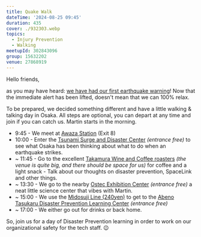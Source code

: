 ```yaml
---
title: Quake Walk
dateTime: '2024-08-25 09:45'
duration: 435
cover: ./932303.webp
topics:
  - Injury Prevention
  - Walking
meetupId: 302843096
group: 15632202
venue: 27868919
---
```


Hello friends,

as you may have heard: [we have had our first earthquake warning](https://asia.nikkei.com/Economy/Natural-disasters/Japan-s-Nankai-Trough-earthquake-advisory-5-things-to-know)! Now that the immediate alert has been lifted, doesn't mean that we can 100% relax.

To be prepared, we decided something different and have a little walking & talking day in Osaka. All steps are optional, you can depart at any time and join if you can catch us. Martin starts in the morning.

* 9:45 - We meet at [Awaza Station](https://maps.app.goo.gl/pfmw4TvgJGcsTF128) (Exit 8)
* 10:00 - Enter the [Tsunami Surge and Disaster Center](https://maps.app.goo.gl/aBuZsbPqyrS1CWax7) *(entrance free)* to see what Osaka has been thinking about what to do when an earthquake strikes.
* \~ 11:45 - Go to the excellent [Takamura Wine and Coffee roasters](https://maps.app.goo.gl/2y76nmgYJbXd3oNb6) *(the venue is quite big, and there should be space for us)* for coffee and a light snack - Talk about our thoughts on disaster prevention, SpaceLink and other things.
* \~ 13:30 - We go to the nearby [Ostec Exhibition Center](https://maps.app.goo.gl/teXvcG9Sd2LRWnMn6) *(entrance free)* a neat little science center that vibes with Martin.
* \~ 15:00 - We use the [Midosuji Line (240yen)](https://maps.app.goo.gl/L4ngbLPiZMWj4ZPGA) to get to the [Abeno Tasukaru Disaster Prevention Learning Center](https://maps.app.goo.gl/zi9bFeoZyzS4GZxm9) *(entrance free)*
* \~ 17:00 - We either go out for drinks or back home.

So, join us for a day of Disaster Prevention learning in order to work on our organizational safety for the tech staff. 😉
